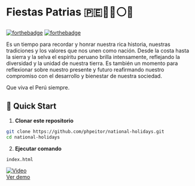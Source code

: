 # Fiestas Patrias 🇵🇪🎉🔴⚪🔴
[![forthebadge](http://forthebadge.com/images/badges/made-with-html.svg)](https://www.linkedin.com/in/drphp/)
[![forthebadge](http://forthebadge.com/images/badges/built-with-love.svg)](https://www.linkedin.com/in/drphp/)

Es un tiempo para recordar y honrar nuestra rica historia, nuestras tradiciones y los valores que nos unen como nación. Desde la costa hasta la sierra y la selva el espíritu peruano brilla intensamente, reflejando la diversidad y la unidad de nuestra tierra. Es también un momento para reflexionar sobre nuestro presente y futuro reafirmando nuestro compromiso con el desarrollo y bienestar de nuestra sociedad. 

Que viva el Perú siempre.

## 🚀 Quick Start

1. **Clonar este repositorio**
```bash
git clone https://github.com/phpeitor/national-holidays.git
cd national-holidays
```
2. **Ejecutar comando**
```bash
index.html
```

[![Video](https://img.youtube.com/vi/TYVRemMbn9s/0.jpg)](https://www.youtube.com/watch?v=TYVRemMbn9s)  
[Ver demo](https://www.youtube.com/watch?v=TYVRemMbn9s)
